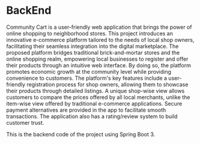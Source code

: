 # BackEnd
Community Cart is a user-friendly web application that brings the power of online shopping to neighborhood stores. This project introduces an innovative e-commerce platform tailored to the needs of local shop owners, facilitating their seamless integration into the digital marketplace. The proposed platform bridges traditional brick-and-mortar stores and the online shopping realm, empowering local businesses to register and offer their products through an intuitive web interface. By doing so, the platform promotes economic growth at the community level while providing convenience to customers.
The platform's key features include a user-friendly registration process for shop owners, allowing them to showcase their products through detailed listings. A unique shop-wise view allows customers to compare the prices offered by all local merchants, unlike the item-wise view offered by traditional e-commerce applications. Secure payment alternatives are provided in the app to facilitate smooth transactions. The application also has a rating/review system to build customer trust.

This is the backend code of the project using Spring Boot 3.
